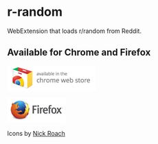 # r-random
WebExtension that loads r/random from Reddit.  

## Available for Chrome and Firefox
 
[![Chrome Web Store](https://raw.githubusercontent.com/loganmarchione/r-random/master/icon_chrome_web_store.png)](https://chrome.google.com/webstore/detail/rrandom/gmhndeomijimbcjiooflbeegglaahcgi/)

[![Mozilla Add-Ons](https://raw.githubusercontent.com/loganmarchione/r-random/master/icon_firefox_amo.png)](https://addons.mozilla.org/en-US/firefox/addon/r-random/)


Icons by [Nick Roach](https://www.iconfinder.com/icons/1055072/dice_die_icon)
